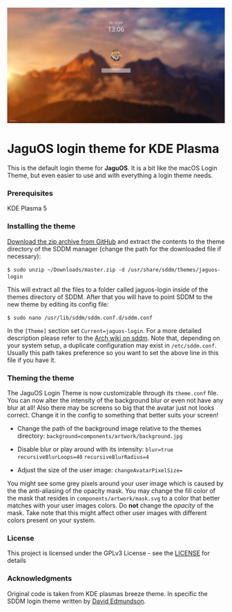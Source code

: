 ![Screenshot of the theme](preview.png "Preview")

# JaguOS login theme for KDE Plasma

This is the default login theme for **JaguOS**. It is a bit like the macOS Login Theme, but even easier to use and with everything a login theme needs.

### Prerequisites

KDE Plasma 5

### Installing the theme

[Download the zip archive from GitHub](https://www.github.com/jonasjaguar/jaguos-login-theme/archive/master.zip) and extract the contents to the theme directory of the SDDM manager (change the path for the downloaded file if necessary):
```
$ sudo unzip ~/Downloads/master.zip -d /usr/share/sddm/themes/jaguos-login
```
This will extract all the files to a folder called jaguos-login inside of the themes directory of SDDM. After that you will have to point SDDM to the new theme by editing its config file:
```
$ sudo nano /usr/lib/sddm/sddm.conf.d/sddm.conf
```
In the `[Theme]` section set `Current=jaguos-login`. For a more detailed description please refer to the [Arch wiki on sddm](https://wiki.archlinux.org/index.php/SDDM). Note that, depending on your system setup, a duplicate configuration may exist in `/etc/sddm.conf`. Usually this path takes preference so you want to set the above line in this file if you have it.

### Theming the theme

The JaguOS Login Theme is now customizable through its `theme.conf` file. You can now alter the intensity of the background blur or even not have any blur at all! Also there may be screens so big that the avatar just not looks correct. Change it in the config to something that better suits your screen!

  * Change the path of the background image relative to the themes directory:
  `background=components/artwork/background.jpg`

  * Disable blur or play around with its intensity:
  `blur=true`
  `recursiveBlurLoops=40`
  `recursiveBlurRadius=4`

  * Adjust the size of the user image:
  `changeAvatarPixelSize=`

You might see some grey pixels around your user image which is caused by the the anti-aliasing of the opacity mask. You may change the fill color of the mask that resides in `components/artwork/mask.svg` to a color that better matches with your user images colors. Do **not** change the *opacity* of the mask. Take note that this might affect other user images with different colors present on your system.

### License

This project is licensed under the GPLv3 License - see the [LICENSE](LICENSE.md) for details

### Acknowledgments

Original code is taken from KDE plasmas breeze theme. In specific the SDDM login theme written by [David Edmundson](davidedmundson@kde.org).
